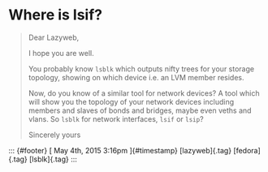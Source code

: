 Where is lsif?
==============

> Dear Lazyweb,
>
> I hope you are well.
>
> You probably know `lsblk` which outputs nifty trees for your storage
> topology, showing on which device i.e. an LVM member resides.
>
> Now, do you know of a similar tool for network devices? A tool which
> will show you the topology of your network devices including members
> and slaves of bonds and bridges, maybe even veths and vlans. So
> `lsblk` for network interfaces, `lsif` or `lsip`?
>
> Sincerely yours

::: {#footer}
[ May 4th, 2015 3:16pm ]{#timestamp} [lazyweb]{.tag} [fedora]{.tag}
[lsblk]{.tag}
:::
